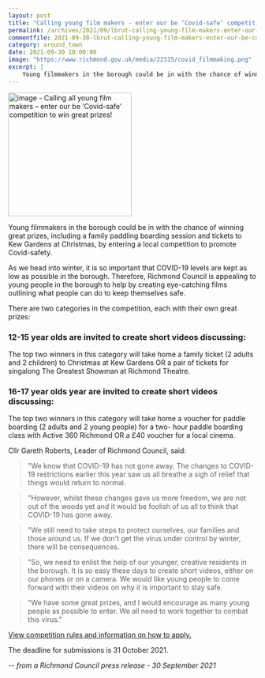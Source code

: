 ```yaml
---
layout: post
title: "Calling young film makers - enter our be ‘Covid-safe’ competition"
permalink: /archives/2021/09/lbrut-calling-young-film-makers-enter-our-be-covid-safe-competition.html
commentfile: 2021-09-30-lbrut-calling-young-film-makers-enter-our-be-covid-safe-competition
category: around_town
date: 2021-09-30 10:00:00
image: "https://www.richmond.gov.uk/media/22315/covid_filmmaking.png"
excerpt: |
    Young filmmakers in the borough could be in with the chance of winning  great prizes, including a family paddling boarding session and tickets to  Kew Gardens at Christmas, by entering a local competition to promote  Covid-safety.
---
```

<img src="https://www.richmond.gov.uk/media/22315/covid_filmmaking.png" alt="image - Calling all young film makers – enter our be ‘Covid-safe’ competition to win great prizes!" width="250" class="photo right"  >

Young filmmakers in the borough could be in with the chance of winning  great prizes, including a family paddling boarding session and tickets to  Kew Gardens at Christmas, by entering a local competition to promote  Covid-safety.

As we head into winter, it is so important that COVID-19 levels are kept as  low as possible in the borough. Therefore, Richmond Council is appealing to  young people in the borough to help by creating eye-catching films  outlining what people can do to keep themselves safe.

There are two categories in the competition, each with their own great  prizes:

### 12-15 year olds are invited to create short videos discussing:

The top two winners in this category will take home a family ticket (2  adults and 2 children) to Christmas at Kew Gardens OR a pair of tickets for  singalong The Greatest Showman at Richmond Theatre.

### 16-17 year olds year are invited to create short videos discussing:

The top two winners in this category will take home a voucher for paddle  boarding (2 adults and 2 young people) for a two- hour paddle boarding  class with Active 360 Richmond OR a &pound;40 voucher for a local cinema.

Cllr Gareth Roberts, Leader of Richmond Council, said:

> "We know that COVID-19 has not gone away. The changes to COVID-19  restrictions earlier this year saw us all breathe a sigh of relief that  things would return to normal.

> "However, whilst these changes gave us more freedom, we are not out of the  woods yet and it would be foolish of us all to think that COVID-19 has gone  away.

> "We still need to take steps to protect ourselves, our families and those  around us. If we don't get the virus under control by winter, there will be  consequences.

> "So, we need to enlist the help of our younger, creative residents in the  borough. It is so easy these days to create short videos, either on our  phones or on a camera. We would like young people to come forward with  their videos on why it is important to stay safe.

> "We have some great prizes, and I would encourage as many young people as  possible to enter. We all need to work together to combat this virus."

[View competition rules and information on how to apply.](https://www.richmond.gov.uk/news/press_office/campaigns_and_events/covid_19_video_competition)

The deadline for submissions is 31 October 2021.


<cite>-- from a Richmond Council press release - 30 September 2021</cite>
